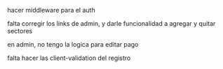 hacer middleware para el auth

falta corregir los links de admin, y darle funcionalidad a agregar y quitar sectores

en admin, no tengo la logica para editar pago

falta hacer las client-validation del registro


